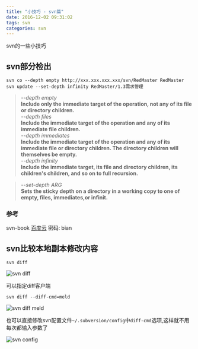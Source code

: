 ```yaml
---
title: "小技巧 - svn篇"
date: 2016-12-02 09:31:02
tags: svn
categories: svn
---
```


svn的一些小技巧
<!-- more -->



## svn部分检出

```
svn co --depth empty http://xxx.xxx.xxx.xxx/svn/RedMaster RedMaster
svn update --set-depth infinity RedMaster/1.3需求管理
```

>*--depth empty*  
>**Include only the immediate target of the operation, not any of its file or directory children.**  
>*--depth files*  
>**Include the immediate target of the operation and any of its immediate file children.**  
>*--depth immediates*  
>**Include the immediate target of the operation and any of its immediate file or directory children. The directory children will themselves be empty.**  
>*--depth infinity*  
>**Include the immediate target, its file and directory children, its children's children, and so on to full recursion.**  


>*--set-depth ARG*  
>**Sets the sticky depth on a directory in a working copy to one of empty, files, immediates,or infinit.**

### 参考
svn-book [百度云](https://pan.baidu.com/s/1kU7vD2Z) 密码: bian

## svn比较本地副本修改内容

```
svn diff
```

![svn diff](http://7xlbo3.com1.z0.glb.clouddn.com/2016/12/14/20161214112527.png)

可以指定diff客户端

```
svn diff --diff-cmd=meld
```

![svn diff meld](http://7xlbo3.com1.z0.glb.clouddn.com/2016/12/14/20161214112724.png)

也可以直接修改svn配置文件`~/.subversion/config`中`diff-cmd`选项,这样就不用每次都输入参数了

![svn config](http://7xlbo3.com1.z0.glb.clouddn.com/2016/12/14/20161214114317.png)


